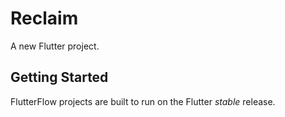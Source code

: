 # Reclaim

A new Flutter project.

## Getting Started

FlutterFlow projects are built to run on the Flutter _stable_ release.
